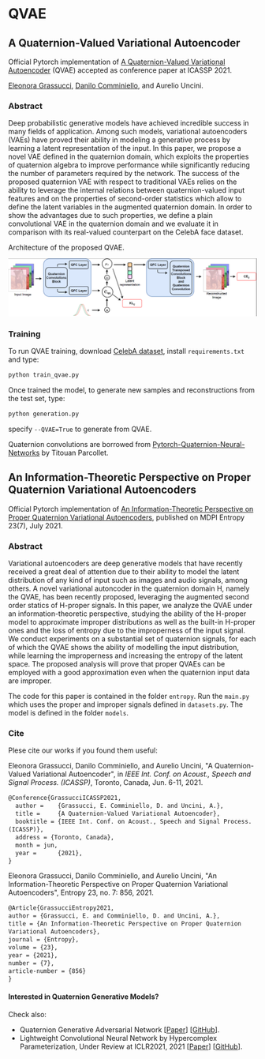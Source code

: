 # QVAE
## A Quaternion-Valued Variational Autoencoder
Official Pytorch implementation of [A Quaternion-Valued Variational Autoencoder](https://arxiv.org/abs/2010.11647) (QVAE) accepted as conference paper at ICASSP 2021. 

[Eleonora Grassucci](https://sites.google.com/view/eleonoragrassucci/home-page?authuser=0), [Danilo Comminiello](https://danilocomminiello.site.uniroma1.it/), and Aurelio Uncini.

### Abstract
Deep probabilistic generative models have achieved incredible success in many fields of application. Among such models, variational autoencoders (VAEs) have proved their ability in modeling a generative process by learning a latent representation of the input. In this paper, we propose a novel VAE defined in the quaternion domain, which exploits the properties of quaternion algebra to improve performance while significantly reducing the number of parameters required by the network. The success of the proposed quaternion VAE with respect to traditional VAEs relies on the ability to leverage the internal relations between quaternion-valued input features and on the properties of second-order statistics which allow to define the latent variables in the augmented quaternion domain. In order to show the advantages due to such properties, we define a plain convolutional VAE in the quaternion domain and we evaluate it in comparison with its real-valued counterpart on the CelebA face dataset.

Architecture of the proposed QVAE.

<img src="./images/QVAE_architecture.png">

### Training

To run QVAE training, download [CelebA dataset](http://mmlab.ie.cuhk.edu.hk/projects/CelebA.html), install `requirements.txt` and type:
```python
python train_qvae.py
```
Once trained the model, to generate new samples and reconstructions from the test set, type:
```python
python generation.py
```
specify `--QVAE=True` to generate from QVAE.

Quaternion convolutions are borrowed from [Pytorch-Quaternion-Neural-Networks](https://github.com/Orkis-Research/Pytorch-Quaternion-Neural-Networks) by Titouan Parcollet.


## An Information-Theoretic Perspective on Proper Quaternion Variational Autoencoders

Official Pytorch implementation of [An Information-Theoretic Perspective on Proper Quaternion Variational Autoencoders](https://www.mdpi.com/1099-4300/23/7/856), published on MDPI Entropy 23(7), July 2021.

### Abstract
Variational autoencoders are deep generative models that have recently received a great deal of attention due to their ability to model the latent distribution of any kind of input such as images and audio signals, among others. A novel variational autoncoder in the quaternion domain H, namely the QVAE, has been recently proposed, leveraging the augmented second order statics of H-proper signals. In this paper, we analyze the QVAE under an information-theoretic perspective, studying the ability of the H-proper model to approximate improper distributions as well as the built-in H-proper ones and the loss of entropy due to the improperness of the input signal. We conduct experiments on a substantial set of quaternion signals, for each of which the QVAE shows the ability of modelling the input distribution, while learning the improperness and increasing the entropy of the latent space. The proposed analysis will prove that proper QVAEs can be employed with a good approximation even when the quaternion input data are improper.


The code for this paper is contained in the folder `entropy`. Run the `main.py` which uses the proper and improper signals defined in `datasets.py`. The model is defined in the folder `models`.


### Cite

Plese cite our works if you found them useful:

Eleonora Grassucci, Danilo Comminiello, and Aurelio Uncini, "A Quaternion-Valued Variational Autoencoder", in <i>IEEE Int. Conf. on Acoust., Speech and Signal Process. (ICASSP)</i>, Toronto, Canada, Jun. 6-11, 2021.

```
@Conference{GrassucciICASSP2021,
  author =    {Grassucci, E. Comminiello, D. and Uncini, A.},
  title =     {A Quaternion-Valued Variational Autoencoder},
  booktitle = {IEEE Int. Conf. on Acoust., Speech and Signal Process. (ICASSP)},
  address = {Toronto, Canada},
  month = jun,
  year =      {2021},
}
```

Eleonora Grassucci, Danilo Comminiello, and Aurelio Uncini, "An Information-Theoretic Perspective on Proper Quaternion Variational Autoencoders", Entropy 23, no. 7: 856, 2021.
```
@Article{GrassucciEntropy2021,
author = {Grassucci, E. and Comminiello, D. and Uncini, A.},
title = {An Information-Theoretic Perspective on Proper Quaternion Variational Autoencoders},
journal = {Entropy},
volume = {23},
year = {2021},
number = {7},
article-number = {856}
}
```

#### Interested in Quaternion Generative Models?

Check also: 

* Quaternion Generative Adversarial Network [[Paper](https://arxiv.org/pdf/2104.09630.pdf)] [[GitHub](https://github.com/eleGAN23/QGAN)].
* Lightweight Convolutional Neural Network by Hypercomplex Parameterization, Under Review at ICLR2021, 2021 [[Paper](https://arxiv.org/pdf/2110.04176.pdf)] [[GitHub](https://github.com/elegan23/hypernets)].
